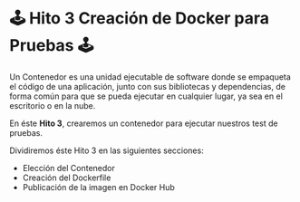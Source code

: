 # 🕹 Hito 3 Creación de Docker para Pruebas 🕹

Un Contenedor es una unidad ejecutable de software donde se empaqueta el código de una aplicación, junto con sus bibliotecas y dependencias, de forma común para que se pueda ejecutar en cualquier lugar, ya sea en el escritorio o en la nube. 

En éste **Hito 3**, crearemos un contenedor para ejecutar nuestros test de pruebas.

Dividiremos éste Hito 3 en las siguientes secciones:

  - Elección del Contenedor
  - Creación del Dockerfile 
  - Publicación de la imagen en Docker Hub
